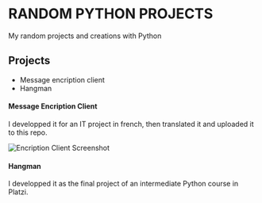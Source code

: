 # RANDOM PYTHON PROJECTS

My random projects and creations with Python

## Projects

- Message encription client
- Hangman


#### Message Encription Client
I developped it for an IT project in french, then translated it and uploaded it to this repo.

![Encription Client Screenshot](https://drive.google.com/uc?export=view&id=1VyT_6NWKeJhUmkrYRTw4xvwv87WHwheI "Encription Client Screenshot")

#### Hangman
I developped it as the final project of an intermediate Python course in Platzi.


